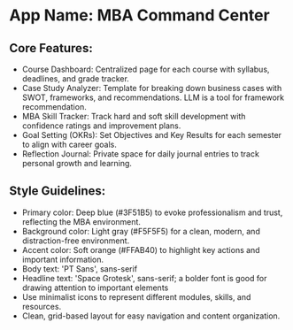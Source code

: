 # **App Name**: MBA Command Center

## Core Features:

- Course Dashboard: Centralized page for each course with syllabus, deadlines, and grade tracker.
- Case Study Analyzer: Template for breaking down business cases with SWOT, frameworks, and recommendations. LLM is a tool for framework recommendation.
- MBA Skill Tracker: Track hard and soft skill development with confidence ratings and improvement plans.
- Goal Setting (OKRs): Set Objectives and Key Results for each semester to align with career goals.
- Reflection Journal: Private space for daily journal entries to track personal growth and learning.

## Style Guidelines:

- Primary color: Deep blue (#3F51B5) to evoke professionalism and trust, reflecting the MBA environment.
- Background color: Light gray (#F5F5F5) for a clean, modern, and distraction-free environment.
- Accent color: Soft orange (#FFAB40) to highlight key actions and important information.
- Body text: 'PT Sans', sans-serif
- Headline text: 'Space Grotesk', sans-serif; a bolder font is good for drawing attention to important elements
- Use minimalist icons to represent different modules, skills, and resources.
- Clean, grid-based layout for easy navigation and content organization.